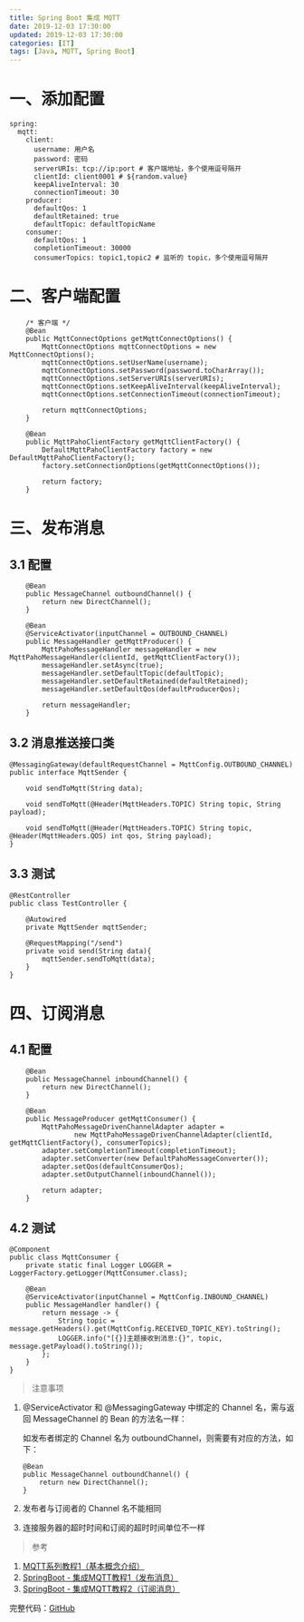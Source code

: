 ```yaml
---
title: Spring Boot 集成 MQTT
date: 2019-12-03 17:30:00
updated: 2019-12-03 17:30:00
categories: [IT]
tags: [Java, MQTT, Spring Boot]
---
```


# 一、添加配置

```
spring:
  mqtt:
    client:
      username: 用户名
      password: 密码
      serverURIs: tcp://ip:port # 客户端地址，多个使用逗号隔开
      clientId: client0001 # ${random.value}
      keepAliveInterval: 30
      connectionTimeout: 30
    producer:
      defaultQos: 1
      defaultRetained: true
      defaultTopic: defaultTopicName
    consumer:
      defaultQos: 1
      completionTimeout: 30000
      consumerTopics: topic1,topic2 # 监听的 topic，多个使用逗号隔开
```

# 二、客户端配置

```
    /* 客户端 */
    @Bean
    public MqttConnectOptions getMqttConnectOptions() {
        MqttConnectOptions mqttConnectOptions = new MqttConnectOptions();
        mqttConnectOptions.setUserName(username);
        mqttConnectOptions.setPassword(password.toCharArray());
        mqttConnectOptions.setServerURIs(serverURIs);
        mqttConnectOptions.setKeepAliveInterval(keepAliveInterval);
        mqttConnectOptions.setConnectionTimeout(connectionTimeout);

        return mqttConnectOptions;
    }

    @Bean
    public MqttPahoClientFactory getMqttClientFactory() {
        DefaultMqttPahoClientFactory factory = new DefaultMqttPahoClientFactory();
        factory.setConnectionOptions(getMqttConnectOptions());

        return factory;
    }
```

# 三、发布消息

## 3.1 配置

```
    @Bean
    public MessageChannel outboundChannel() {
        return new DirectChannel();
    }

    @Bean
    @ServiceActivator(inputChannel = OUTBOUND_CHANNEL)
    public MessageHandler getMqttProducer() {
        MqttPahoMessageHandler messageHandler = new MqttPahoMessageHandler(clientId, getMqttClientFactory());
        messageHandler.setAsync(true);
        messageHandler.setDefaultTopic(defaultTopic);
        messageHandler.setDefaultRetained(defaultRetained);
        messageHandler.setDefaultQos(defaultProducerQos);

        return messageHandler;
    }
```

## 3.2 消息推送接口类

```
@MessagingGateway(defaultRequestChannel = MqttConfig.OUTBOUND_CHANNEL)
public interface MqttSender {

    void sendToMqtt(String data);

    void sendToMqtt(@Header(MqttHeaders.TOPIC) String topic, String payload);

    void sendToMqtt(@Header(MqttHeaders.TOPIC) String topic, @Header(MqttHeaders.QOS) int qos, String payload);
}
```

## 3.3 测试

```
@RestController
public class TestController {

    @Autowired
    private MqttSender mqttSender;

    @RequestMapping("/send")
    private void send(String data){
        mqttSender.sendToMqtt(data);
    }
}
```

# 四、订阅消息

## 4.1 配置

```
    @Bean
    public MessageChannel inboundChannel() {
        return new DirectChannel();
    }

    @Bean
    public MessageProducer getMqttConsumer() {
        MqttPahoMessageDrivenChannelAdapter adapter =
                new MqttPahoMessageDrivenChannelAdapter(clientId, getMqttClientFactory(), consumerTopics);
        adapter.setCompletionTimeout(completionTimeout);
        adapter.setConverter(new DefaultPahoMessageConverter());
        adapter.setQos(defaultConsumerQos);
        adapter.setOutputChannel(inboundChannel());

        return adapter;
    }
```

## 4.2 测试

```
@Component
public class MqttConsumer {
    private static final Logger LOGGER = LoggerFactory.getLogger(MqttConsumer.class);

    @Bean
    @ServiceActivator(inputChannel = MqttConfig.INBOUND_CHANNEL)
    public MessageHandler handler() {
        return message -> {
            String topic = message.getHeaders().get(MqttConfig.RECEIVED_TOPIC_KEY).toString();
            LOGGER.info("[{}]主题接收到消息:{}", topic, message.getPayload().toString());
        };
    }
}
```


> 注意事项

1. @ServiceActivator 和 @MessagingGateway 中绑定的 Channel 名，需与返回 MessageChannel 的 Bean 的方法名一样：

	如发布者绑定的 Channel 名为 outboundChannel，则需要有对应的方法，如下：

	```
	@Bean
	public MessageChannel outboundChannel() {
		return new DirectChannel();
	}
	```
1. 发布者与订阅者的 Channel 名不能相同
1. 连接服务器的超时时间和订阅的超时时间单位不一样

> 参考

1. [MQTT系列教程1（基本概念介绍）](https://www.hangge.com/blog/cache/detail_2347.html)
1. [SpringBoot - 集成MQTT教程1（发布消息）](https://www.hangge.com/blog/cache/detail_2610.html)
1. [SpringBoot - 集成MQTT教程2（订阅消息）](https://www.hangge.com/blog/cache/detail_2611.html)


完整代码：[GitHub](https://github.com/VictorBu/code-snippet/tree/master/java/spring-boog-mqtt)